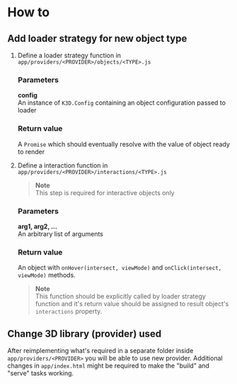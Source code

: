 # How to

## Add loader strategy for new object type

1. Define a loader strategy function in `app/providers/<PROVIDER>/objects/<TYPE>.js`

   ### Parameters

   **config**  
   An instance of `K3D.Config` containing an object configuration passed to loader

   ### Return value

   A `Promise` which should eventually resolve with the value of object ready to render

2. Define a interaction function in `app/providers/<PROVIDER>/interactions/<TYPE>.js`

   > **Note**  
   This step is required for interactive objects only

   ### Parameters

   **arg1, arg2, ...**  
   An arbitrary list of arguments

   ### Return value

   An object with `onHover(intersect, viewMode)` and `onClick(intersect, viewMode)` methods.

   > **Note**  
   This function should be explicitly called by loader strategy function and it's return value
   should be assigned to result object's `interactions` property.

## Change 3D library (provider) used

After reimplementing what's required in a separate folder inside `app/providers/<PROVIDER>` you will
be able to use new provider.
Additional changes in `app/index.html` might be required to make the "build" and "serve" tasks
working.

